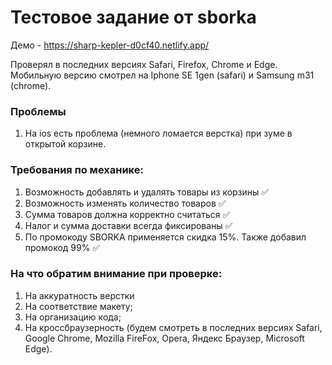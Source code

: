 # Тестовое задание от sborka
Демо - https://sharp-kepler-d0cf40.netlify.app/

Проверял в последних версиях Safari, Firefox, Chrome и Edge. Мобильную версию смотрел на Iphone SE 1gen (safari) и Samsung m31 (chrome).

### Проблемы
1. На ios есть проблема (немного ломается верстка) при зуме в открытой корзине. 

### Требования по механике:
1. Возможность добавлять и удалять товары из корзины ✅
1. Возможность изменять количество товаров ✅
1. Сумма товаров должна корректно считаться ✅
1. Налог и сумма доставки всегда фиксированы ✅
1. По промокоду SBORKA применяется скидка 15%. Также добавил промокод 99% ✅


### На что обратим внимание при проверке:
1. На аккуратность верстки
1. На соответствие макету;
1. На организацию кода;
1. На кроссбраузерность (будем смотреть в последних версиях Safari, Google Chrome, Mozilla FireFox, Opera, Яндекс Браузер, Microsoft Edge).
